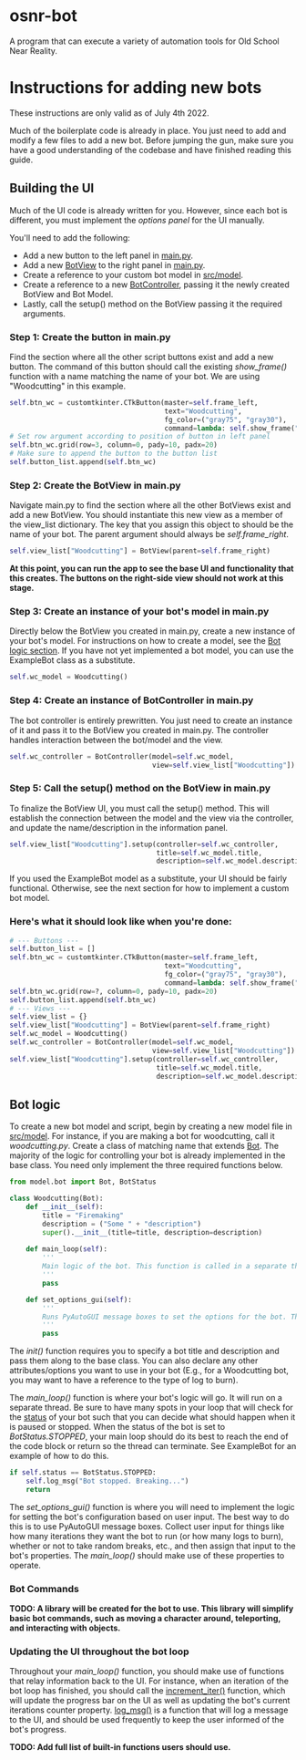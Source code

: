 # osnr-bot
 A program that can execute a variety of automation tools for Old School Near Reality.

# Instructions for adding new bots
These instructions are only valid as of July 4th 2022.

Much of the boilerplate code is already in place. You just need to add and modify a few files to add a new bot. Before jumping the gun, make sure you have a good understanding of the codebase and have finished reading this guide.

## Building the UI
Much of the UI code is already written for you. However, since each bot is different, you must implement the *options panel* for the UI manually.

You'll need to add the following:
- Add a new button to the left panel in [main.py](src/main.py).
- Add a new [BotView](src/views/bot_view.py) to the right panel in [main.py](src/main.py).
- Create a reference to your custom bot model in [src/model](src/model/).
- Create a reference to a new [BotController](src/controller/bot_controller.py), passing it the newly created BotView and Bot Model.
- Lastly, call the setup() method on the BotView passing it the required arguments.

### Step 1: Create the button in main.py
Find the section where all the other script buttons exist and add a new button. The command of this button should call the existing *show_frame()* function with a name matching the name of your bot. We are using "Woodcutting" in this example.

```python
self.btn_wc = customtkinter.CTkButton(master=self.frame_left,
                                      text="Woodcutting",
                                      fg_color=("gray75", "gray30"),
                                      command=lambda: self.show_frame("Woodcutting", self.btn_wc))
# Set row argument according to position of button in left panel
self.btn_wc.grid(row=3, column=0, pady=10, padx=20)
# Make sure to append the button to the button list
self.button_list.append(self.btn_wc)
```

### Step 2: Create the BotView in main.py
Navigate main.py to find the section where all the other BotViews exist and add a new BotView. You should instantiate this new view as a member of the view_list dictionary. The key that you assign this object to should be the name of your bot. The parent argument should always be *self.frame_right*.

```python
self.view_list["Woodcutting"] = BotView(parent=self.frame_right)
```
**At this point, you can run the app to see the base UI and functionality that this creates. The buttons on the right-side view should not work at this stage.**

### Step 3: Create an instance of your bot's model in main.py
Directly below the BotView you created in main.py, create a new instance of your bot's model. For instructions on how to create a model, see the [Bot logic section](#bot-logic). If you have not yet implemented a bot model, you can use the ExampleBot class as a substitute.

```python
self.wc_model = Woodcutting()
```

### Step 4: Create an instance of BotController in main.py
The bot controller is entirely prewritten. You just need to create an instance of it and pass it to the BotView you created in main.py. The controller handles interaction between the bot/model and the view.

```python
self.wc_controller = BotController(model=self.wc_model,
                                   view=self.view_list["Woodcutting"])
```

### Step 5: Call the setup() method on the BotView in main.py
To finalize the BotView UI, you must call the setup() method. This will establish the connection between the model and the view via the controller, and update the name/description in the information panel.

```python
self.view_list["Woodcutting"].setup(controller=self.wc_controller,
                                    title=self.wc_model.title,
                                    description=self.wc_model.description)
```

If you used the ExampleBot model as a substitute, your UI should be fairly functional. Otherwise, see the next section for how to implement a custom bot model.

### Here's what it should look like when you're done:
```python
# --- Buttons ---
self.button_list = []
self.btn_wc = customtkinter.CTkButton(master=self.frame_left,
                                      text="Woodcutting",
                                      fg_color=("gray75", "gray30"),
                                      command=lambda: self.show_frame("Woodcutting", self.btn_w))
self.btn_wc.grid(row=?, column=0, pady=10, padx=20)
self.button_list.append(self.btn_wc)
# --- Views ---
self.view_list = {}
self.view_list["Woodcutting"] = BotView(parent=self.frame_right)
self.wc_model = Woodcutting()
self.wc_controller = BotController(model=self.wc_model,
                                   view=self.view_list["Woodcutting"])
self.view_list["Woodcutting"].setup(controller=self.wc_controller,
                                    title=self.wc_model.title,
                                    description=self.wc_model.description)
```

## Bot logic
To create a new bot model and script, begin by creating a new model file in [src/model](src/model/). For instance, if you are making a bot for woodcutting, call it *woodcutting.py*. Create a class of matching name that extends [Bot](src/model/bot.py). The majority of the logic for controlling your bot is already implemented in the base class. You need only implement the three required functions below.

```python
from model.bot import Bot, BotStatus

class Woodcutting(Bot):
    def __init__(self):
        title = "Firemaking"
        description = ("Some " + "description")
        super().__init__(title=title, description=description)
    
    def main_loop(self):
        '''
        Main logic of the bot. This function is called in a separate thread. The main loop should frequently check the status of the bot and terminate when the status is STOPPED.
        '''
        pass

    def set_options_gui(self):
        '''
        Runs PyAutoGUI message boxes to set the options for the bot. This function is called on a separate thread. Collect all necessary information from the user and set the bot's options. This function should log messages to the controller upon failure or success, and set the options_set flag to True if successful.
        '''
        pass
```

The *init()* function requires you to specify a bot title and description and pass them along to the base class. You can also declare any other attributes/options you want to use in your bot (E.g., for a Woodcutting bot, you may want to have a reference to the type of log to burn).

The *main_loop()* function is where your bot's logic will go. It will run on a separate thread. Be sure to have many spots in your loop that will check for the [status](src/model/bot.py) of your bot such that you can decide what should happen when it is paused or stopped. When the status of the bot is set to *BotStatus.STOPPED*, your main loop should do its best to reach the end of the code block or return so the thread can terminate. See ExampleBot for an example of how to do this.

```python
if self.status == BotStatus.STOPPED:
    self.log_msg("Bot stopped. Breaking...")
    return
```

The *set_options_gui()* function is where you will need to implement the logic for setting the bot's configuration based on user input. The best way to do this is to use PyAutoGUI message boxes. Collect user input for things like how many iterations they want the bot to run (or how many logs to burn), whether or not to take random breaks, etc., and then assign that input to the bot's properties. The *main_loop()* should make use of these properties to operate.

### Bot Commands
**TODO: A library will be created for the bot to use. This library will simplify basic bot commands, such as moving a character around, teleporting, and interacting with objects.**

### Updating the UI throughout the bot loop
Throughout your *main_loop()* function, you should make use of functions that relay information back to the UI. For instance, when an iteration of the bot loop has finished, you should call the [increment_iter()](src/model/bot.py#increment_iter) function, which will update the progress bar on the UI as well as updating the bot's current iterations counter property. [log_msg()](src/model/bot.py#log_msg) is a function that will log a message to the UI, and should be used frequently to keep the user informed of the bot's progress.

**TODO: Add full list of built-in functions users should use.**
